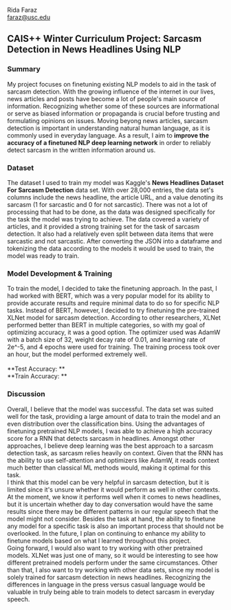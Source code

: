 Rida Faraz <br>
faraz@usc.edu
## CAIS++ Winter Curriculum Project: Sarcasm Detection in News Headlines Using NLP

### Summary
My project focuses on finetuning existing NLP models to aid in the task of sarcasm detection. With the growing influence of the internet in our lives, news articles and posts have become a lot of people's main source of information. Recognizing whether some of these sources are informational or serve as biased information or propaganda is crucial before trusting and formulating opinions on issues. Moving beyong news articles, sarcasm detection is important in understanding natural human language, as it is commonly used in everyday language. As a result, I aim to **improve the accuracy of a finetuned NLP deep learning network** in order to reliably detect sarcasm in the written information around us. 

### Dataset
The dataset I used to train my model was Kaggle's **News Headlines Dataset For Sarcasm Detection** data set. With over 28,000 entries, the data set's columns include the news headline, the article URL, and a value denoting its sarcasm (1 for sarcastic and 0 for not sarcastic). There was not a lot of processing that had to be done, as the data was designed specifically for the task the model was trying to achieve. The data covered a variety of articles, and it provided a strong training set for the task of sarcasm detection. It also had a relatively even split between data items that were sarcastic and not sarcastic. After converting the JSON into a dataframe and tokenizing the data according to the models it would be used to train, the model was ready to train.

### Model Development & Training
To train the model, I decided to take the finetuning approach. In the past, I had worked with BERT, which was a very popular model for its ability to provide accurate results and require minimal data to do so for specific NLP tasks. Instead of BERT, however, I decided to try finetuning the pre-trained XLNet model for sarcasm detection. According to other researchers, XLNet performed better than BERT in multiple categories, so with my goal of optimizing accuracy, it was a good option. 
The optimizer used was AdamW with a batch size of 32, weight decay rate of 0.01, and learning rate of 2e^-5, and 4 epochs were used for training. The training process took over an hour, but the model performed extremely well. <br>
<br>
**Test Accuracy: ** <br>
**Train Accuracy: **

### Discussion
Overall, I believe that the model was successful. The data set was suited well for the task, providing a large amount of data to train the model and an even distribution over the classification bins. Using the advantages of finetuning pretrained NLP models, I was able to achieve a high accuracy score for a RNN that detects sarcasm in headlines. Amongst other approaches, I believe deep learning was the best approach to a sarcasm detection task, as sarcasm relies heavily on context. Given that the RNN has the ability to use self-attention and optimizers like AdamW, it reads context much better than classical ML methods would, making it optimal for this task. <br>
I think that this model can be very helpful in sarcasm detection, but it is limited since it's unsure whether it would perform as well in other contexts. At the moment, we know it performs well when it comes to news headlines, but it is uncertain whether day to day conversation would have the same results since there may be different patterns in our regular speech that the model might not consider. Besides the task at hand, the ability to finetune any model for a specific task is also an important process that should not be overlooked. In the future, I plan on continuing to enhance my ability to finetune models based on what I learned throughout this project. <br>
Going forward, I would also want to try working with other pretrained models. XLNet was just one of many, so it would be interesting to see how different pretrained models perform under the same circumstances. Other than that, I also want to try working with other data sets, since my model is solely trained for sarcasm detection in news headlines. Recognizing the differences in language in the press versus casual language would be valuable in truly being able to train models to detect sarcasm in everyday speech. 
